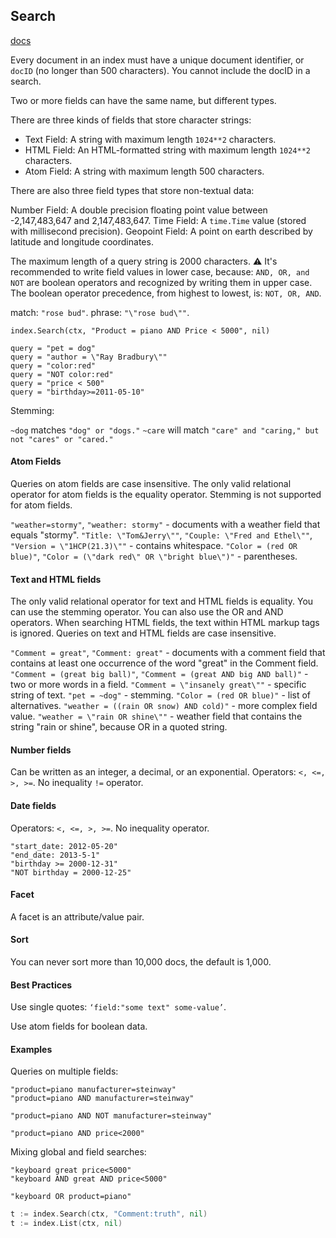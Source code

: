 Search
-

[docs](https://cloud.google.com/appengine/docs/standard/go/search/)

Every document in an index must have a unique document identifier, or `docID` (no longer than 500 characters).
You cannot include the docID in a search.

Two or more fields can have the same name, but different types.

There are three kinds of fields that store character strings:
* Text Field: A string with maximum length `1024**2` characters.
* HTML Field: An HTML-formatted string with maximum length `1024**2` characters.
* Atom Field: A string with maximum length 500 characters.

There are also three field types that store non-textual data:

Number Field: A double precision floating point value between -2,147,483,647 and 2,147,483,647.
Time Field: A `time.Time` value (stored with millisecond precision).
Geopoint Field: A point on earth described by latitude and longitude coordinates.

The maximum length of a query string is 2000 characters.
⚠️ It's recommended to write field values in lower case, because:
`AND, OR, and NOT` are boolean operators and recognized by writing them in upper case.
<br>The boolean operator precedence, from highest to lowest, is: `NOT, OR, AND`.

match: `"rose bud"`.
phrase: `"\"rose bud\""`.

````
index.Search(ctx, "Product = piano AND Price < 5000", nil)

query = "pet = dog"
query = "author = \"Ray Bradbury\""
query = "color:red"
query = "NOT color:red"
query = "price < 500"
query = "birthday>=2011-05-10"
````

Stemming:

`~dog` matches `"dog" or "dogs."`
`~care` will match `"care" and "caring," but not "cares" or "cared."`

#### Atom Fields

Queries on atom fields are case insensitive.
The only valid relational operator for atom fields is the equality operator.
Stemming is not supported for atom fields.

`"weather=stormy"`, `"weather: stormy"` -  documents with a weather field that equals "stormy".
`"Title: \"Tom&Jerry\""`, `"Couple: \"Fred and Ethel\""`, `"Version = \"1HCP(21.3)\""` - contains whitespace.
`"Color = (red OR blue)"`, `"Color = (\"dark red\" OR \"bright blue\")"` - parentheses.

#### Text and HTML fields

The only valid relational operator for text and HTML fields is equality.
You can use the stemming operator.
You can also use the OR and AND operators.
When searching HTML fields, the text within HTML markup tags is ignored.
Queries on text and HTML fields are case insensitive.

`"Comment = great"`, `"Comment: great"` - documents with a comment field
that contains at least one occurrence of the word "great" in the Comment field.
`"Comment = (great big ball)"`, `"Comment = (great AND big AND ball)"` - two or more words in a field.
`"Comment = \"insanely great\""` - specific string of text.
`"pet = ~dog"` - stemming.
`"Color = (red OR blue)"` - list of alternatives.
`"weather = ((rain OR snow) AND cold)"` - more complex field value.
`"weather = \"rain OR shine\""` - weather field that contains the string "rain or shine", because OR in a quoted string.

#### Number fields

Can be written as an integer, a decimal, or an exponential.
Operators: `<, <=, >, >=`. No inequality `!=` operator.

#### Date fields

Operators: `<, <=, >, >=`. No inequality operator.

````
"start_date: 2012-05-20"
"end_date: 2013-5-1"
"birthday >= 2000-12-31"
"NOT birthday = 2000-12-25"
````

#### Facet

A facet is an attribute/value pair.

#### Sort

You can never sort more than 10,000 docs, the default is 1,000.

#### Best Practices

Use single quotes: `‘field:"some text" some-value’`.

Use atom fields for boolean data.

#### Examples

Queries on multiple fields:

````
"product=piano manufacturer=steinway"
"product=piano AND manufacturer=steinway"

"product=piano AND NOT manufacturer=steinway"

"product=piano AND price<2000"
````

Mixing global and field searches:

````
"keyboard great price<5000"
"keyboard AND great AND price<5000"

"keyboard OR product=piano"
````

````go
t := index.Search(ctx, "Comment:truth", nil)
t := index.List(ctx, nil)
````

